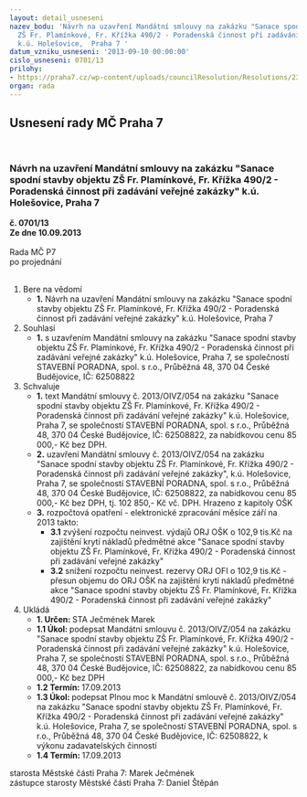 ```yaml
---
layout: detail_usneseni
nazev_bodu: 'Návrh na uzavření Mandátní smlouvy na zakázku "Sanace spodní stavby objektu
  ZŠ Fr. Plamínkové, Fr. Křížka 490/2 - Poradenská činnost při zadávání veřejné zakázky"
  k.ú. Holešovice,  Praha 7 '
datum_vzniku_usneseni: '2013-09-10 00:00:00'
cislo_usneseni: 0701/13
prilohy:
- https://praha7.cz/wp-content/uploads/councilResolution/Resolutions/23680/48-13-3._usnesen%c3%ad_%c4%8d._1158.doc
organ: rada
---
```

<div id="ucUsn_pList" class="usn">
	<span><h2>Usnesení rady MČ Praha 7 </h2>
<br></span><div class="standBody">
<span><h3>Návrh na uzavření Mandátní smlouvy na zakázku "Sanace spodní stavby objektu ZŠ Fr. Plamínkové, Fr. Křížka 490/2 - Poradenská činnost při zadávání veřejné zakázky" k.ú. Holešovice,  Praha 7 </h3></span><div class="center">
		<strong>č. 0701/13</strong><br>
	</div>
<div class="center">
		<strong>Ze dne 10.09.2013</strong><br><br>
	</div>Rada MČ P7<br> po projednání<br><br><ol>
<li>Bere na vědomí<ul><li>
<strong>1.</strong> Návrh na uzavření Mandátní smlouvy na zakázku "Sanace spodní stavby objektu ZŠ Fr. Plamínkové, Fr. Křížka 490/2 - Poradenská činnost při zadávání veřejné zakázky" k.ú. Holešovice,  Praha 7  </li></ul>
</li>
<li>Souhlasí<ul><li>
<strong>1.</strong> s uzavřením Mandátní smlouvy na zakázku "Sanace spodní stavby objektu ZŠ  Fr. Plamínkové, Fr. Křížka 490/2 - Poradenská činnost při zadávání veřejné zakázky" k.ú. Holešovice, Praha 7, se společností STAVEBNÍ PORADNA,  spol. s r.o., Průběžná 48, 370 04 České Budějovice, IČ: 62508822 </li></ul>
</li>
<li>Schvaluje<ul>
<li>
<strong>1.</strong> text Mandátní smlouvy č. 2013/OIVZ/054 na zakázku "Sanace spodní stavby objektu ZŠ Fr. Plamínkové, Fr. Křížka 490/2 - Poradenská činnost při zadávání veřejné zakázky" k.ú. Holešovice, Praha 7, se společností STAVEBNÍ PORADNA, spol. s r.o., Průběžná 48, 370 04 České Budějovice, IČ: 62508822, za nabídkovou cenu 85 000,- Kč bez DPH.</li>
<li>
<strong>2.</strong> uzavření Mandátní smlouvy č. 2013/OIVZ/054 na zakázku "Sanace spodní stavby objektu ZŠ Fr. Plamínkové, Fr. Křížka 490/2 - Poradenská činnost při zadávání veřejné zakázky", k.ú. Holešovice, Praha 7, se společností STAVEBNÍ PORADNA, spol. s r.o., Průběžná 48, 370 04 České Budějovice, IČ: 62508822, za nabídkovou cenu 85 000,- Kč bez DPH, tj. 102 850,- Kč vč. DPH. Hrazeno z kapitoly OŠK </li>
<li>
<strong>3.</strong> rozpočtová opatření - elektronické zpracování měsíce září na 2013 takto:<ul>
<li>
<strong>3.1</strong> zvýšení rozpočtu neinvest. výdajů ORJ OŠK o 102,9 tis.Kč  na zajištění krytí nákladů předmětné akce "Sanace spodní stavby objektu ZŠ Fr. Plamínkové, Fr. Křížka 490/2 - Poradenská činnost při zadávání veřejné zakázky"</li>
<li>
<strong>3.2</strong> snížení rozpočtu neinvest. rezervy ORJ OFI o 102,9 tis.Kč  - přesun objemu do ORJ OŠK na zajištění krytí nákladů předmětné akce "Sanace spodní stavby objektu ZŠ Fr. Plamínkové, Fr. Křížka 490/2 - Poradenská činnost při zadávání veřejné zakázky"</li>
</ul>
</li>
</ul>
</li>
<li>Ukládá<ul>
<li>
<strong>1. Určen: </strong>STA Ječmének Marek</li>
<li>
<strong>1.1 Úkol: </strong>podepsat Mandátní smlouvu č. 2013/OIVZ/054 na zakázku "Sanace spodní stavby objektu ZŠ Fr. Plamínkové, Fr. Křížka 490/2 - Poradenská činnost při zadávání veřejné zakázky" k.ú. Holešovice, Praha 7, se společností STAVEBNÍ PORADNA, spol. s r.o., Průběžná 48, 370 04 České Budějovice, IČ: 62508822, za nabídkovou cenu 85 000,- Kč bez DPH</li>
<li>
<strong>1.2 Termín: </strong>17.09.2013</li>
<li>
<strong>1.3 Úkol: </strong>podepsat Plnou moc k Mandátní smlouvě č. 2013/OIVZ/054 na zakázku  "Sanace spodní stavby objektu ZŠ Fr. Plamínkové, Fr. Křížka 490/2 - Poradenská činnost při zadávání veřejné zakázky" k.ú. Holešovice, Praha 7, se společností STAVEBNÍ PORADNA, spol. s r.o., Průběžná 48, 370 04 České Budějovice, IČ: 62508822, k výkonu zadavatelských činností </li>
<li>
<strong>1.4 Termín: </strong>17.09.2013</li>
</ul>
</li>
</ol>starosta Městské části Praha 7: Marek Ječmének<br>zástupce starosty Městské části Praha 7: Daniel Štěpán 
</div>
</div>